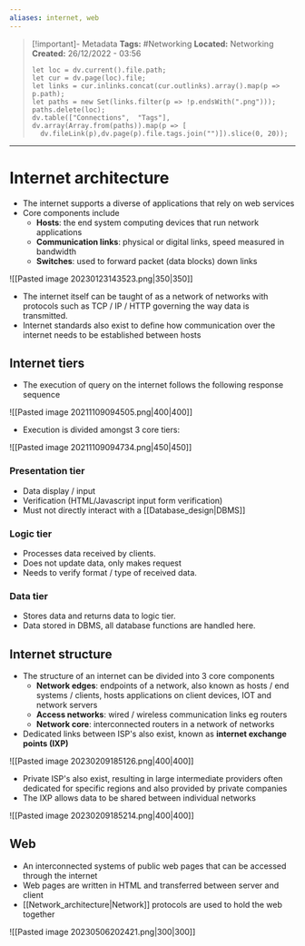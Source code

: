 ```yaml
---
aliases: internet, web
---
```


> [!important]- Metadata
> **Tags:** #Networking 
> **Located:** Networking
> **Created:** 26/12/2022 - 03:56
> ```dataviewjs
>let loc = dv.current().file.path;
>let cur = dv.page(loc).file;
>let links = cur.inlinks.concat(cur.outlinks).array().map(p => p.path);
>let paths = new Set(links.filter(p => !p.endsWith(".png")));
>paths.delete(loc);
>dv.table(["Connections",  "Tags"], dv.array(Array.from(paths)).map(p => [
>   dv.fileLink(p),dv.page(p).file.tags.join("")]).slice(0, 20));
> ```

___
# Internet architecture
- The internet supports a diverse of applications that rely on web services 
- Core components include 
	- **Hosts**: the end system computing devices that run network applications
	- **Communication links**: physical or digital links, speed measured in bandwidth 
	- **Switches**: used to forward packet (data blocks) down links 

![[Pasted image 20230123143523.png|350|350]]

- The internet itself can be taught of as a network of networks with protocols such as TCP / IP / HTTP governing the way data is transmitted. 
- Internet standards also exist to define how communication over the internet needs to be established between hosts


## Internet tiers
- The execution of query on the internet follows the following response sequence

![[Pasted image 20211109094505.png|400|400]]

- Execution is divided amongst 3 core tiers:

![[Pasted image 20211109094734.png|450|450]]

### Presentation tier
- Data display / input
- Verification (HTML/Javascript input form verification)
- Must not directly interact with a [[Database_design|DBMS]]
### Logic tier
- Processes data received by clients.
- Does not update data, only makes request
- Needs to verify format / type of received data.
### Data tier
- Stores data and returns data to logic tier.
- Data stored in DBMS, all database functions are handled here. 

## Internet structure
- The structure of an internet can be divided into 3 core components 
	- **Network edges**: endpoints of a network, also known as hosts / end systems / clients,  hosts applications on client devices, IOT and network servers 
	- **Access networks**: wired / wireless communication links eg routers 
	- **Network core**: interconnected routers in a network of networks 
- Dedicated links between ISP's also exist, known as **internet exchange points (IXP)**

![[Pasted image 20230209185126.png|400|400]]
- Private ISP's also exist, resulting in large intermediate providers often dedicated for specific regions and also provided by private companies
- The IXP allows data to be shared between individual networks

![[Pasted image 20230209185214.png|400|400]]
## Web
- An interconnected systems of public web pages that can be accessed through the internet 
- Web pages are written in HTML and transferred between server and client
- [[Network_architecture|Network]] protocols are used to hold the web together 

![[Pasted image 20230506202421.png|300|300]]